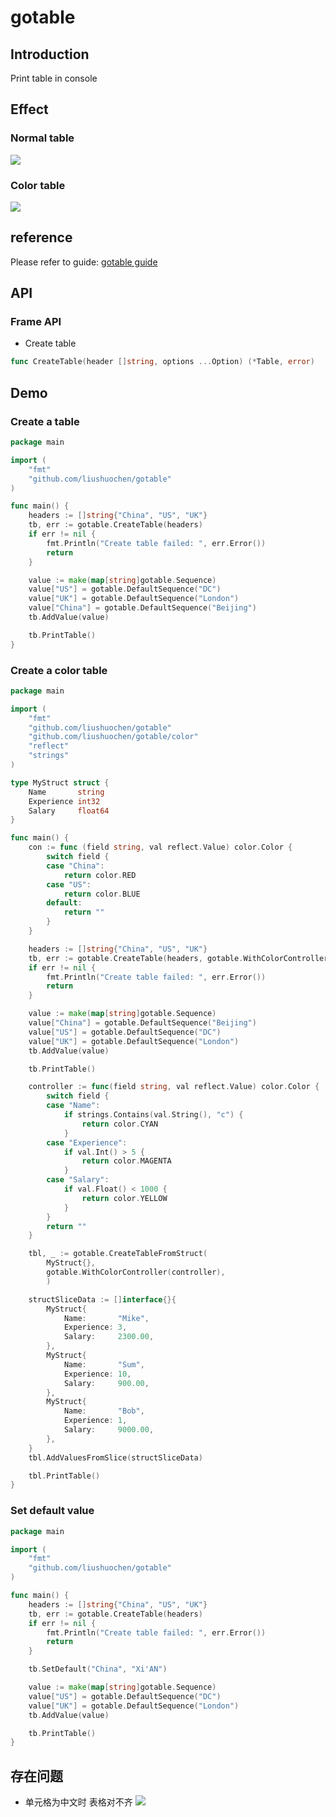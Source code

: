 # gotable

## Introduction
Print table in console

## Effect
### Normal table
![](https://tuocheng.oss-cn-beijing.aliyuncs.com/gotable_test_plain.png)
### Color table
![](https://tuocheng.oss-cn-beijing.aliyuncs.com/gotable_test_color.png)

## reference
Please refer to guide: [gotable guide](https://blog.csdn.net/TCatTime/article/details/103068260#%E8%8E%B7%E5%8F%96gotable)

## API
### Frame API
- Create table
```go
func CreateTable(header []string, options ...Option) (*Table, error)
```

## Demo
### Create a table
```go
package main

import (
	"fmt"
	"github.com/liushuochen/gotable"
)

func main() {
	headers := []string{"China", "US", "UK"}
	tb, err := gotable.CreateTable(headers)
	if err != nil {
		fmt.Println("Create table failed: ", err.Error())
		return
	}

	value := make(map[string]gotable.Sequence)
	value["US"] = gotable.DefaultSequence("DC")
	value["UK"] = gotable.DefaultSequence("London")
	value["China"] = gotable.DefaultSequence("Beijing")
	tb.AddValue(value)

	tb.PrintTable()
}
```

### Create a color table
```go
package main

import (
	"fmt"
	"github.com/liushuochen/gotable"
	"github.com/liushuochen/gotable/color"
	"reflect"
	"strings"
)

type MyStruct struct {
	Name       string
	Experience int32
	Salary     float64
}

func main() {
	con := func (field string, val reflect.Value) color.Color {
		switch field {
		case "China":
			return color.RED
		case "US":
			return color.BLUE
		default:
			return ""
		}
	}

	headers := []string{"China", "US", "UK"}
	tb, err := gotable.CreateTable(headers, gotable.WithColorController(con))
	if err != nil {
		fmt.Println("Create table failed: ", err.Error())
		return
	}

	value := make(map[string]gotable.Sequence)
	value["China"] = gotable.DefaultSequence("Beijing")
	value["US"] = gotable.DefaultSequence("DC")
	value["UK"] = gotable.DefaultSequence("London")
	tb.AddValue(value)

	tb.PrintTable()

	controller := func(field string, val reflect.Value) color.Color {
		switch field {
		case "Name":
			if strings.Contains(val.String(), "c") {
				return color.CYAN
			}
		case "Experience":
			if val.Int() > 5 {
				return color.MAGENTA
			}
		case "Salary":
			if val.Float() < 1000 {
				return color.YELLOW
			}
		}
		return ""
	}

	tbl, _ := gotable.CreateTableFromStruct(
		MyStruct{},
		gotable.WithColorController(controller),
		)

	structSliceData := []interface{}{
		MyStruct{
			Name:       "Mike",
			Experience: 3,
			Salary:     2300.00,
		},
		MyStruct{
			Name:       "Sum",
			Experience: 10,
			Salary:     900.00,
		},
		MyStruct{
			Name:       "Bob",
			Experience: 1,
			Salary:     9000.00,
		},
	}
	tbl.AddValuesFromSlice(structSliceData)

	tbl.PrintTable()
}
```

### Set default value
```go
package main

import (
	"fmt"
	"github.com/liushuochen/gotable"
)

func main() {
	headers := []string{"China", "US", "UK"}
	tb, err := gotable.CreateTable(headers)
	if err != nil {
		fmt.Println("Create table failed: ", err.Error())
		return
	}

	tb.SetDefault("China", "Xi'AN")

	value := make(map[string]gotable.Sequence)
	value["US"] = gotable.DefaultSequence("DC")
	value["UK"] = gotable.DefaultSequence("London")
	tb.AddValue(value)

	tb.PrintTable()
}
```

## 存在问题
- 单元格为中文时 表格对不齐
![](https://tuocheng.oss-cn-beijing.aliyuncs.com/gotable_chi_issue.png)
